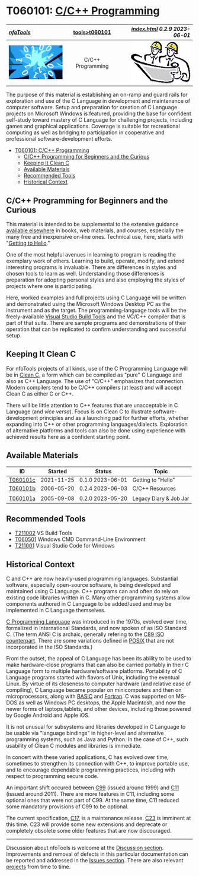 <!-- index.md 0.2.10                UTF-8                          2023-06-03
     ----1----|----2----|----3----|----4----|----5----|----6----|----7----|--*

                         T060101: C/C++ PROGRAMMING
     -->

# T060101: [C/C++ Programming](.)

| ***[nfoTools](../../)*** | [tools](../)[>t060101](.) | ***[index.html](index.html) 0.2.9 2023-06-01*** |
| :--                |       :-:          | --: |
| ![nfotools](../../images/nfoWorks-2014-06-02-1702-LogoSmall.png) | C/C++ Programming | ![Hard Hat Area](../../images/hardhat-logo.gif) |

The purpose of this material is establishing an on-ramp and guard rails for
exploration and use of the C Language in development and maintenance of
computer software.  Setup and preparation for creation of C Language
projects on Microsoft Windows is featured, providing the base for confident
self-study toward mastery of C Language for challenging projects, including
games and graphical applications.  Coverage is suitable for recreational
computing as well as bridging to participation in cooperative and professional
software-development efforts.

- [T060101: C/C++ Programming](#t060101-cc-programming)
  - [C/C++ Programming for Beginners and the Curious](#cc-programming-for-beginners-and-the-curious)
  - [Keeping It Clean C](#keeping-it-clean-c)
  - [Available Materials](#available-materials)
  - [Recommended Tools](#recommended-tools)
  - [Historical Context](#historical-context)

## C/C++ Programming for Beginners and the Curious

This material is intended to be supplemental to the extensive guidance
[available elsewhere](b/) in books, web materials, and courses, especially
the many free and inexpensive on-line ones.  Technical use, here, starts with
"[Getting to Hello](c/)."

One of the most helpful avenues in learning to program is reading the
exemplary work of others.  Learning to build, operate, modify, and extend
interesting programs is invaluable.  There are differences in styles and
chosen tools to learn as well.  Understanding those differences is preparation
for adopting personal styles and also employing the styles of projects where
one is participating.

Here, worked examples and full projects using C Language will be  written and
demonstrated using the
Microsoft Windows Desktop PC as the instrument and as the target.  The
programming-language tools will be the freely-available
[Visual Studio Build Tools](../T211002/) and the VC/C++ compiler that is part
of that suite.  There are sample programs and demonstrations of their
operation that can be replicated to confirm understanding and successful
setup.

## Keeping It Clean C

For nfoTools projects of all kinds, use of the C Programming Language
will be in
[Clean C](b/#Harbison2002),
a form which can be compiled as "pure"
C Language and also as C++ Language.  The use of "C/C++" emphasizes
that connection.  Modern compilers tend to be C/C++ compilers (at least) and
will accept Clean C as either C or C++.

There will be little attention to C++ features that are unacceptable
in C Language (and *vice versa*).  Focus is on Clean C
to illustrate software-development principles and as a launching pad for
further efforts, whether expanding into C++ or other programming
languages/dialects.  Exploration of alternative platforms and tools can also
be done using experience with achieved results here as a confident starting
point.

## Available Materials

| **ID** | **Started** | **Status** | **Topic** |
|   :-:   |   :-:   |  :-:   |  ---  |
| [T060101c](c/) | 2021-11-25 | 0.1.0 2023-06-01 | Getting to "Hello" |
| [T060101b](b/) | 2006-05-20 | 0.2.4 2023-06-03 | C/C++ Resources |
|                           |            |                   |           |
| [T060101a](a/) | 2005-09-08 | 0.2.0 2023-05-20 | Legacy Diary & Job Jar |

## Recommended Tools

- [T211002](../T211002) VS Build Tools
- [T060501](../T060501) Windows CMD Command-Line Environment
- [T211001](../T211001) Visual Studio Code for Windows

## Historical Context

C and C++ are now heavily-used programming languages.  Substantial software,
especially open-source software, is being
developed and maintained using C Language.  C++ programs
can and often do rely on existing code libraries written in C.  Many other
programming systems allow components authored in C Language to be added/used
and may be implemented in C Language themselves.

[C Programming Language](https://en.wikipedia.org/wiki/C_(programming_language))
was introduced in the 1970s, evolved over time, formalized in
International  Standards, and now spoken of as ISO Standard C.  (The term ANSI
C is archaic, generally refering to the
[C89 ISO counterpart](https://en.wikipedia.org/wiki/C_(programming_language)#History).
There are some variations defined in
[POSIX](https://en.wikipedia.org/wiki/POSIX) that are
not incorporated in the ISO Standards.)

From the outset, the appeal of C Language has been its ability to be used
to make hardware-close programs that can also be carried
portably in their C Language form to multiple hardware/software platforms.
Portability of C Language programs started with flavors of Unix, including the
eventual Linux. By virtue of its closeness to computer hardware (and relative
ease of compiling), C Language became popular on minicomputers and then on
microprocessors, along with [BASIC](https://en.wikipedia.org/wiki/BASIC) and
[Fortran](https://en.wikipedia.org/wiki/Fortran).  C was supported on MS-DOS
as well as Windows PC desktops, the Apple Macintosh, and now the newer forms
of laptops,tablets, and other devices, including those powered by Google
Android and Apple iOS.

It is not unusual for subsystems and libraries developed in C Language to be
usable via "language bindings" in higher-level and alternative programming
systems, such as Java and Python.  In the case of C++, such usability of
Clean C modules and libraries is immediate.

In concert with these varied applications, C has evolved over time, sometimes
to strengthen its connection with C++, to improve portable use, and
to encourage dependable programming practices, including with respect to
programming secure code.

An important shift
occured between [C99](https://en.wikipedia.org/wiki/C99) (issued around 1999)
and [C11](https://en.wikipedia.org/wiki/C11_(C_standard_revision)) (issued
around 2011).  There are more features in C11, including some optional ones
that were not part of C99.  At the same time, C11 reduced some mandatory
provisions of C99 to be optional.

The current specification,
[C17](https://en.wikipedia.org/wiki/C17_(C_standard_revision)), is a
maintenance release.  [C23](https://en.wikipedia.org/wiki/C2x) is imminent at
this time.  C23 will provide some new extensions and deprecate or completely
obsolete some older features that are now discouraged.

----

Discussion about nfoTools is welcome at the
[Discussion section](https://github.com/orcmid/nfoTools/discussions).
Improvements and removal of defects in this particular documentation can be
reported and addressed in the
[Issues section](https://github.com/orcmid/nfoTools/issues).  There are also
relevant [projects](https://github.com/orcmid/nfoTools/projects?type=classic)
from time to time.

<!-- ----1----|----2----|----3----|----4----|----5----|----6----|----7----|--*

     0.2.10 2023-06-03T18:41Z T060101b-c
     0.2.9 2023-06-01T17:15Z Emphasize Clean C more
     0.2.8 2023-05-28T23:59Z T060101c
     0.2.7 2023-05-27T20:05Z Completed full draft.
     0.2.6 2023-05-27T17:55Z Shuffle and also fix cross references
     0.2.5 2023-05-24T16:23Z More wordsmithing
     0.2.4 2023-05-23T15:49Z Wordsmithing and some elaboration
     0.2.3 2023-05-22T23:39Z Improve wording about portability
     0.2.2 2023-05-22T22:41Z Touch-ups
     0.2.1 2023-05-22T21:54Z Cleaned-up and Explained
     0.2.0 2023-05-20T23:15Z Folio re-organization
     0.1.3 2022-06-23T23:32Z Adopt improved title strip header
     0.1.2 2021-11-25T00:27Z T060101c
     0.1.1 2021-11-16T19:40Z Touch-ups
     0.1.0 2021-11-16T17:17Z Transposition to nfoTools as placeholder and
           boilerplate
     0.0.20 2007-09-13T22:42Z Final nfoWare Toolcraft version
     0.0.0 2005-09-08T19:09Z bootstrap placeholder and boilerplate on nfoWare

               *** end of docs/tools/T060101/index.md ***
     -->
